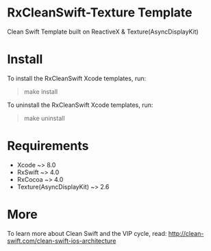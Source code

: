 # RxCleanSwift-Texture Template
Clean Swift Template built on ReactiveX & Texture(AsyncDisplayKit)

# Install
To install the RxCleanSwift Xcode templates, run:

> make install

To uninstall the RxCleanSwift Xcode templates, run:

> make uninstall

# Requirements
- Xcode ~> 8.0
- RxSwift ~> 4.0
- RxCocoa ~> 4.0
- Texture(AsyncDisplayKit) ~> 2.6

# More
To learn more about Clean Swift and the VIP cycle, read:
http://clean-swift.com/clean-swift-ios-architecture
